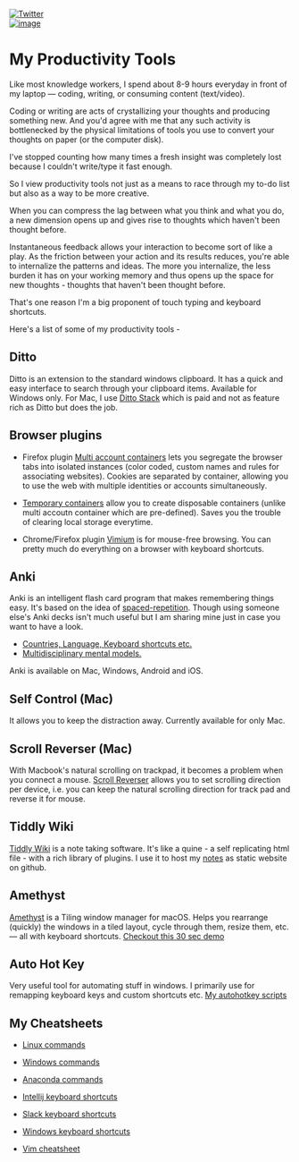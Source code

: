 [![Twitter](https://img.shields.io/twitter/follow/_anshulkhare?style=social)](https://twitter.com/_anshulkhare)<br>
[![image](https://img.shields.io/badge/LinkedIn-0077B5?style=for-the-badge&logo=linkedin&logoColor=white)](https://www.linkedin.com/in/anshulkhare/)


# My Productivity Tools

Like most knowledge workers, I spend about 8-9 hours everyday in front of my laptop — coding, writing, or consuming content (text/video).

Coding or writing are acts of crystallizing your thoughts and producing something new. And you'd agree with me that any such activity is bottlenecked by the physical limitations of tools you use to convert your thoughts on paper (or the computer disk). 

I've stopped counting how many times a fresh insight was completely lost because I couldn't write/type it fast enough. 

So I view productivity tools not just as a means to race through my to-do list but also as a way to be more creative.

When you can compress the lag between what you think and what you do, a new dimension opens up and gives rise to thoughts which haven't been thought before.

Instantaneous feedback allows your interaction to become sort of like a play. As the friction between your action and its results reduces, you're able to internalize the patterns and ideas. The more you internalize, the less burden it has on your working memory and thus opens up the space for new thoughts - thoughts that haven't been thought before.

That's one reason I'm a big proponent of touch typing and keyboard shortcuts.

Here's a list of some of my productivity tools - 

## Ditto

Ditto is an extension to the standard windows clipboard. It has a quick and easy interface to search through your clipboard items. Available for Windows only. For Mac, I use [Ditto Stack](https://www.dittostack.com/) which is paid and not as feature rich as Ditto but does the job.

## Browser plugins

* Firefox plugin [Multi account containers](https://addons.mozilla.org/en-US/firefox/addon/multi-account-containers/) lets you segregate the browser tabs into isolated instances (color coded, custom names and rules for associating websites). Cookies are separated by container, allowing you to use the web with multiple identities or accounts simultaneously.

* [Temporary containers](https://addons.mozilla.org/en-US/firefox/addon/temporary-containers/) allow you to create disposable containers (unlike multi accoutn container which are pre-defined). Saves you the trouble of clearing local storage everytime.

* Chrome/Firefox plugin [Vimium](https://vimium.github.io/) is for mouse-free browsing. You can pretty much do everything on a browser with keyboard shortcuts.

## Anki 

Anki is an intelligent flash card program that makes remembering things easy. It's based on the idea of [spaced-repetition](https://ncase.me/remember/). Though using someone else's Anki decks isn't much useful but I am sharing mine just in case you want to have a look. 

* [Countries, Language, Keyboard shortcuts etc.](https://github.com/anshulkhare7/ankidecks)
* [Multidisciplinary mental models.](https://ankiweb.net/shared/info/1729819997)

Anki is available on Mac, Windows, Android and iOS.

## Self Control (Mac)

It allows you to keep the distraction away. Currently available for only Mac.

## Scroll Reverser (Mac)

With Macbook's natural scrolling on trackpad, it becomes a problem when you connect a mouse. [Scroll Reverser](https://pilotmoon.com/scrollreverser/) allows you to set scrolling direction per device, i.e. you can keep the natural scrolling direction for track pad and reverse it for mouse.

## Tiddly Wiki

[Tiddly Wiki](https://tiddlywiki.com/) is a note taking software. It's like a quine - a self replicating html file - with a rich library of plugins. I use it to host my [notes](https://anshulkhare.in/) as static website on github.

## Amethyst

[Amethyst](https://github.com/ianyh/Amethyst) is a Tiling window manager for macOS. Helps you rearrange (quickly) the windows in a tiled layout, cycle through them, resize them, etc. — all with keyboard shortcuts. [Checkout this 30 sec demo](https://www.youtube.com/watch?v=boPilhScpkY)

## Auto Hot Key

Very useful tool for automating stuff in windows. I primarily use for remapping keyboard keys and custom shortcuts etc. [My autohotkey scripts](https://github.com/anshulkhare7/productivitytools/blob/main/key-remapping.ahk)

## My Cheatsheets

* [Linux commands](https://gist.github.com/anshulkhare7/b832b7f456823bcfd52596168e63e4f1)

* [Windows commands](https://gist.github.com/anshulkhare7/59b89e9fad0e692ed7eaa256c37dda3d)

* [Anaconda commands](https://gist.github.com/anshulkhare7/e160f0d8f00c0a103a4be986aa87855b)

* [Intellij keyboard shortcuts](https://github.com/anshulkhare7/productivity-tools/blob/main/intellij-keyboard-shorcuts.md) 

* [Slack keyboard shortcuts](https://github.com/anshulkhare7/productivity-tools/blob/main/slack-keyboard-shortcuts.md)

* [Windows keyboard shortcuts](https://github.com/anshulkhare7/productivity-tools/blob/main/windows-keyboard-shortcuts.md)

* [Vim cheatsheet](https://github.com/anshulkhare7/productivity-tools/blob/main/vim-shortcuts.md)
